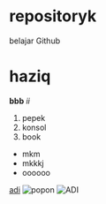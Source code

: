 # repositoryk
belajar Github
# haziq
**bbb**
*ii*
1. pepek
2. konsol
3. book
- mkm
- mkkkj
- oooooo

[adi](https://www.markdownguide.org/cheat-sheet/)
![popon](https://upload.wikimedia.org/wikipedia/commons/thumb/9/9f/Flag_of_Indonesia.svg/2000px-Flag_of_Indonesia.svg.png)
![ADI](https://banner2.cleanpng.com/20180703/vsv/kisspng-microsoft-powerpoint-presentation-program-slide-sh-5b3b3a3014e8e4.9114350115306081760857.jpg)
